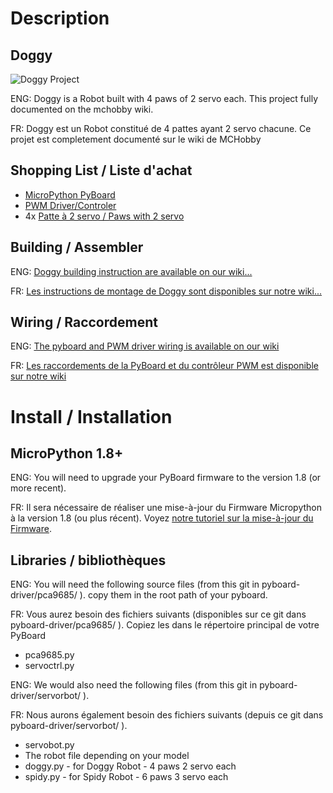 # Description 
## Doggy 
![Doggy Project](https://github.com/mchobby/pyboard-driver/blob/master/servorobot/images/DOGGY/Doggy-Intro.png "Doggy Project")

ENG: Doggy is a Robot built with 4 paws of 2 servo each. This project fully documented on the mchobby wiki.

FR: Doggy est un Robot constitué de 4 pattes ayant 2 servo chacune. Ce projet est completement documenté sur le wiki de MCHobby

## Shopping List / Liste d'achat
* [MicroPython PyBoard](https://shop.mchobby.be/micro-python/570-micropython-pyboard-3232100005709.html)
* [PWM Driver/Controler](https://shop.mchobby.be/breakout/89-adafruit-controleur-pwm-servo-16-canaux-12-bits-i2c-interface-pca9685-3232100000896-adafruit.html)
* 4x [Patte à 2 servo / Paws with 2 servo](https://shop.mchobby.be/moteur/913-allbot-patte-2-servo-vr012-3232100009134-velleman.html)

## Building / Assembler
ENG: [Doggy building instruction are available on our wiki...](https://wiki.mchobby.be/index.php?title=Hack-micropython-ServoRobot-ASM)

FR: [Les instructions de montage de Doggy sont disponibles sur notre wiki...](https://wiki.mchobby.be/index.php?title=Hack-micropython-ServoRobot-ASM)

## Wiring / Raccordement
ENG: [The pyboard and PWM driver wiring is available on our wiki](https://wiki.mchobby.be/index.php?title=Hack-micropython-ServoRobot-Brancher)

FR: [Les raccordements de la PyBoard et du contrôleur PWM est disponible sur notre wiki](https://wiki.mchobby.be/index.php?title=Hack-micropython-ServoRobot-Brancher)
# Install / Installation

## MicroPython 1.8+ 
ENG: You will need to upgrade your PyBoard firmware to the version 1.8 (or more recent).

FR: Il sera nécessaire de réaliser une mise-à-jour du Firmware Micropython à la version 1.8 (ou plus récent). Voyez [notre tutoriel sur la mise-à-jour du Firmware](https://wiki.mchobby.be/index.php?title=MicroPython.Pyboard.mise-a-jour).

## Libraries / bibliothèques 
ENG: You will need the following source files (from this git in pyboard-driver/pca9685/ ). 
copy them in the root path of your pyboard.

FR: Vous aurez besoin des fichiers suivants (disponibles sur ce git dans pyboard-driver/pca9685/ ).
Copiez les dans le répertoire principal de votre PyBoard

* pca9685.py
* servoctrl.py

ENG: We would also need the following files (from this git in pyboard-driver/servorbot/ ).

FR: Nous aurons également besoin des fichiers suivants (depuis ce git dans pyboard-driver/servorbot/ ).

* servobot.py
* The robot file depending on your model 
 * doggy.py - for Doggy Robot - 4 paws 2 servo each
 * spidy.py - for Spidy Robot - 6 paws 3 servo each 
